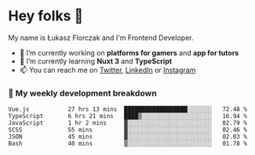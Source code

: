 # Hey folks 👋

My name is Łukasz Florczak and I'm Frontend Developer. 

- 🔭 I’m currently working on **platforms for gamers** and **app for tutors**
- 🌱 I’m currently learning **Nuxt 3** and **TypeScript**
- 📫 You can reach me on [Twitter](https://twitter.com/lukaszflorczak), [LinkedIn](https://pl.linkedin.com/in/lukasz-florczak) or [Instagram](https://instagram.com/lukaszflorczak)


### 🧮 My weekly development breakdown

<!--START_SECTION:waka-->

```text
Vue.js           27 hrs 13 mins  ██████████████████░░░░░░░   72.48 %
TypeScript       6 hrs 21 mins   ████▒░░░░░░░░░░░░░░░░░░░░   16.94 %
JavaScript       1 hr 2 mins     ▓░░░░░░░░░░░░░░░░░░░░░░░░   02.79 %
SCSS             55 mins         ▓░░░░░░░░░░░░░░░░░░░░░░░░   02.46 %
JSON             45 mins         ▓░░░░░░░░░░░░░░░░░░░░░░░░   02.03 %
Bash             40 mins         ▒░░░░░░░░░░░░░░░░░░░░░░░░   01.78 %
```

<!--END_SECTION:waka-->

<!--
**lukaszflorczak/lukaszflorczak** is a ✨ _special_ ✨ repository because its `README.md` (this file) appears on your GitHub profile.

Here are some ideas to get you started:

- 🔭 I’m currently working on ...
- 🌱 I’m currently learning ...
- 👯 I’m looking to collaborate on ...
- 🤔 I’m looking for help with ...
- 💬 Ask me about ...
- 📫 How to reach me: ...
- 😄 Pronouns: ...
- ⚡ Fun fact: ...
-->
